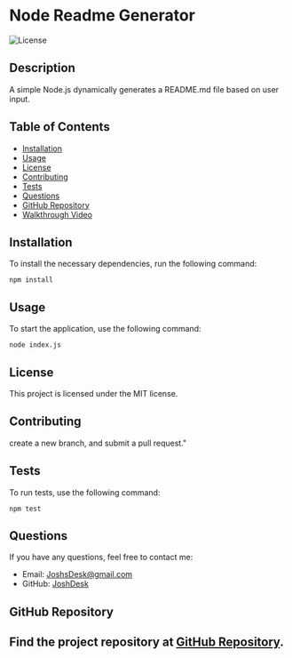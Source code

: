 # Node Readme Generator

![License](https://img.shields.io/badge/License-MIT-blue.svg)

## Description

A simple Node.js dynamically generates a README.md file based on user input.

## Table of Contents

- [Installation](#installation)
- [Usage](#usage)
- [License](#license)
- [Contributing](#contributing)
- [Tests](#tests)
- [Questions](#questions)
- [GitHub Repository](#github-repository)
- [Walkthrough Video](#walkthrough-video)

## Installation

To install the necessary dependencies, run the following command:
```
npm install
```

## Usage

To start the application, use the following command:
```
node index.js
```

## License

This project is licensed under the MIT license.

## Contributing

create a new branch, and submit a pull request."

## Tests

To run tests, use the following command:
```
npm test
```

## Questions

If you have any questions, feel free to contact me:
- Email: [JoshsDesk@gmail.com](mailto:JoshsDesk@gmail.com)
- GitHub: [JoshDesk](https://github.com/JoshDesk)

## GitHub Repository

Find the project repository at [GitHub Repository](https://github.com/JoshDesk/undefined).
---

